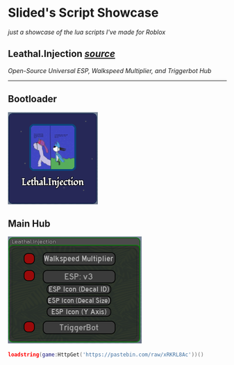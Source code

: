 # Slided's Script Showcase
*just a showcase of the lua scripts I've made for Roblox*

## Leathal.Injection [*source*](https://github.com/Slided/myrobloxscripts/raw/refs/heads/main/src/scripts/lethalinjection.lua)
*Open-Source Universal ESP, Walkspeed Multiplier, and Triggerbot Hub*

---
## Bootloader
![Image](https://github.com/Slided/myrobloxscripts/blob/main/src/media/Screenshot%202024-11-12%20190554.png?raw=true)

## Main Hub
![Image](https://github.com/Slided/myrobloxscripts/blob/main/src/media/Screenshot%202024-11-12%20190622.png?raw=true)

```lua
loadstring(game:HttpGet('https://pastebin.com/raw/xRKRL8Ac'))()
